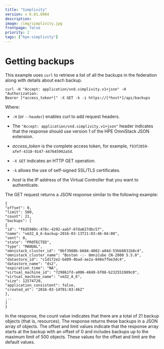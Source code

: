 ```yaml
---
title: "Simplivity"
version: v 6.01.8964
description:
image: /img/simplivity.jpg
frontpage: false
priority: 2
tags: ["hpe-simplivity"]
---
```

Getting backups
===============

This example uses `curl` to retrieve a list of all the backups in the federation along with details about each backup.

```
curl -H "Accept: application/vnd.simplivity.v1+json" -H "Authorization:
Bearer [*access_token*]" -X GET -k -i https://[*host*]/api/backups
```

Where:

- `-H` (or `--header`) enables curl to add request headers.

- The `"Accept: application/vnd.simplivity.v1+json"` header indicates that the response should use version 1 of the HPE OmniStack JSON extension.

- *access_token* is the complete access token, for example, `f93f2059- afef-4310-9147-447645992a5d`.

- `-X GET` indicates an HTTP GET operation.

- `-k` allows the use of self-signed SSL/TLS certificates.

- *host* is the IP address of the Virtual Controller that you want to authenticate.

The GET request returns a JSON response similar to the following example:

```
{
"offset": 0,
"limit": 500,
"count": 21,
"backups": [
{
"id": "f6d5980c-478c-4292-aabf-67da627dbc57",
"name": "vm32_A_6-backup-2016-03-13T21:03:46-04:00",
"sent": 0,
"state": "PROTECTED",
"type": "MANUAL",
"omnistack_cluster_id": "0bf3988b-b684-4002-a04d-55bb8831b8c4",
"omnistack_cluster_name": "Boston -:- OmniCube CN-2000 5.5.0",
"datastore_id": "c1d172e2-bd89-4bad-ae2a-848e7fbe3dc4",
"datastore_name": "ds2",
"expiration_time": "NA",
"virtual_machine_id": "729861fd-a006-4849-bf08-b232551989c0",
"virtual_machine_name": "vm32_A_6",
"size": 12574720,
"application_consistent": false,
"created_at": "2016-03-14T01:03:46Z"
},
...
]
}
```

In the response, the count value indicates that there are a total of 21 backup objects (that is, resources). The response returns these backups in a JSON array of objects. The offset and limit values indicate that the response array starts at the backup with an offset of 0 and includes backups up to the maximum limit of 500 objects. These values for the offset and limit are the default values.
